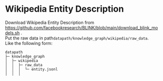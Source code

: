 # Wikipedia Entity Description

Download Wikipedia Entity Description from https://github.com/facebookresearch/BLINK/blob/main/download_blink_models.sh
.  
Put the raw data in path`datapath/knowledge_graph/wikipedia/raw_data`.   
Like the following form:

```angular2html
datapath
├─ knowledge_graph
│  ├─ wikipedia
│  │  ├─ raw_data
│  │  │  └─ entity.jsonl
│  │  │
```